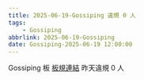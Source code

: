 ```yaml
---
title: 2025-06-19-Gossiping 違規 0 人
tags:
    - Gossiping
abbrlink: 2025-06-19-Gossiping
date: Gossiping-2025-06-19 12:00:00
---
```

Gossiping 板 [板規連結](https://www.ptt.cc/bbs/Gossiping/M.1637425085.A.07D.html)
昨天違規 0 人
